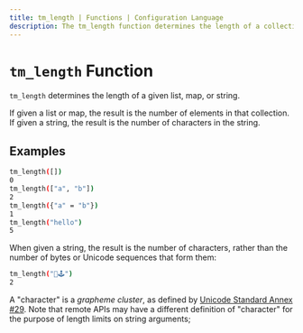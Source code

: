```yaml
---
title: tm_length | Functions | Configuration Language
description: The tm_length function determines the length of a collection or string.
---
```


# `tm_length` Function

`tm_length` determines the length of a given list, map, or string.

If given a list or map, the result is the number of elements in that collection.
If given a string, the result is the number of characters in the string.

## Examples

```sh
tm_length([])
0
tm_length(["a", "b"])
2
tm_length({"a" = "b"})
1
tm_length("hello")
5
```

When given a string, the result is the number of characters, rather than the
number of bytes or Unicode sequences that form them:

```sh
tm_length("👾🕹️")
2
```

A "character" is a _grapheme cluster_, as defined by
[Unicode Standard Annex #29](http://unicode.org/reports/tr29/). Note that
remote APIs may have a different definition of "character" for the purpose of
length limits on string arguments;
